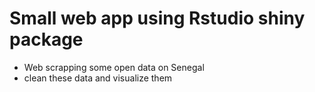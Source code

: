 # Small web app using Rstudio shiny package

 * Web scrapping some open data on Senegal
 * clean these data and visualize them
